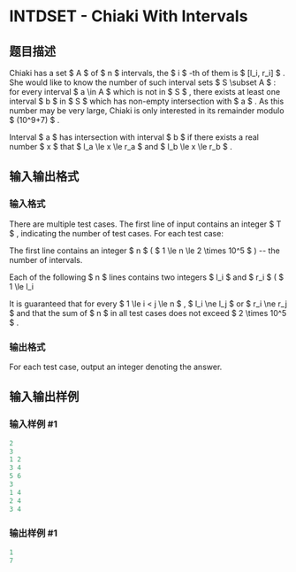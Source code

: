 # INTDSET - Chiaki With Intervals

## 题目描述

Chiaki has a set $ A $ of $ n $ intervals, the $ i $ -th of them is $ [l_i, r_i] $ . She would like to know the number of such interval sets $ S \subset A $ : for every interval $ a \in A $ which is not in $ S $ , there exists at least one interval $ b $ in $ S $ which has non-empty intersection with $ a $ . As this number may be very large, Chiaki is only interested in its remainder modulo $ (10^9+7) $ .

Interval $ a $ has intersection with interval $ b $ if there exists a real number $ x $ that $ l_a \le x \le r_a $ and $ l_b \le x \le r_b $ .

## 输入输出格式

### 输入格式

There are multiple test cases. The first line of input contains an integer $ T $ , indicating the number of test cases. For each test case:

The first line contains an integer $ n $ ( $ 1 \le n \le 2 \times 10^5 $ ) -- the number of intervals.

Each of the following $ n $ lines contains two integers $ l_i $ and $ r_i $ ( $ 1 \le l_i 

It is guaranteed that for every $ 1 \le i < j \le n $ , $ l_i \ne l_j $ or $ r_i \ne r_j $ and that the sum of $ n $ in all test cases does not exceed $ 2 \times 10^5 $ .

### 输出格式

For each test case, output an integer denoting the answer.

## 输入输出样例

### 输入样例 #1

```cpp
2
3
1 2
3 4
5 6
3
1 4
2 4
3 4
```


### 输出样例 #1

```cpp
1
7
```


